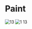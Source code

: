 # Paint
 
![13](https://user-images.githubusercontent.com/123800500/227705023-37bc3ab4-30dd-4b3f-a1be-a9b8f5684d49.JPG)
![1 13](https://user-images.githubusercontent.com/123800500/227705477-bce48869-d31e-4c68-8a7b-c4eb6fa992ae.jpg)
